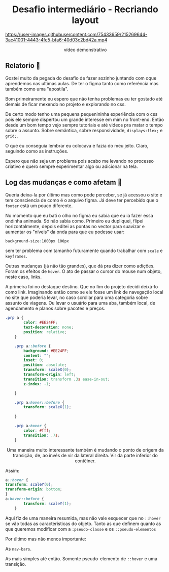 ﻿<h1 align="center"> Desafio intermediário - Recriando layout </h1>
<div class="video">
   

https://user-images.githubusercontent.com/75433659/215269644-3ac41001-4443-4fe5-bfa6-40d03c2bd42a.mp4


</div>

<div class="section">
    <p align="center">vídeo demonstrativo</p>
</div>

## Relatorio 🚦

Gostei muito da pegada do desafio de fazer sozinho juntando com oque aprendemos nas ultimas aulas. De ter o figma tanto como referência mas também como uma "apostila".

Bom primeiramente eu espero que não tenha problemas eu ter gostado até demais de ficar mexendo no projeto e explorando no css. 

De certo modo tenho uma pequena pequenininha experiência com o css pois ele sempre dispertou um grande interesse em mim no front-end. Então desde um bom tempo vejo sempre tutoriais e até videos pra matar o tempo sobre o assunto. Sobre <span class="span">semântica</span>, sobre <span class="span">responsividade</span>, ```displays:flex;``` e ```grid;```.


O que eu conseguia lembrar eu colocava e fazia do meu jeito. Claro, seguindo como as instruções. 

Espero que não seja um problema pois acabo me levando no processo criativo e quero sempre experimentar algo ou adicionar na tela. 

## Log das mudanças e como afetam 🍵

Queria deixa-la por último mas como pode perceber, se já acessou o site e tem consciencia de como é o arquivo figma. Já deve ter percebido que o ```footer``` está um pouco diferente.

No momento que eu bati o olho no figma eu sabia que eu ia fazer essa ondinha animada. Só não sabia como.
Primeiro eu dupliquei, flipei horizontalmente, depois editei as pontas no vector para suavizar e aumentar os "níveis" da onda para que eu podesse usar:
```css
background-size:1000px 100px
```
sem ter problema com tamanho futuramente quando trabalhar com ```scale``` e ```keyframes```.

Outras mudanças (já não tão grandes), que dá pra dizer como adições.
Foram os efeitos de ```hover```. O ato de passar o cursor do mouse num objeto, neste caso, links.


A primeira foi no destaque <span class="span" id="destino">destino</span>. Que no fim do projeto decidi deixá-lo como link. Imaginando então como se ele fosse um link de navegação local no site que poderia levar, no caso scrollar para uma categoria sobre assunto de viagens. Ou levar o usuário para uma aba, também local, de agendamento e planos sobre pacotes e preços.

```css
.prp a {
        color: #EE24FF;
        text-decoration: none;
        position: relative;
    }

    .prp a::before {
        background: #EE24FF;
        content: "";
        inset: 0;
        position: absolute;
        transform: scaleX(0);
        transform-origin: left;
        transition: transform .3s ease-in-out;
        z-index: -1;

    }

    .prp a:hover::before {
        transform: scaleX(1);
        
    }

    .prp a:hover {
        color: #fff;
        transition: .7s;
    }
```
<p class="p" align="center"> Uma maneira muito interessante também é mudando o ponto de origem da transição, de, ao invés de vir da lateral direita. Vir da parte inferior do contêiner.</p>

Assim:
```css
a::hover {
transform: scaleY(0);
transform-origin: bottom;
}
a:hover::before {
        transform: scaleY(1);  
    }
```
Aqui fiz de uma maneira resumida, mas não vale esquecer que no ```::hover``` se vão todas as caracteristicas do objeto. Tanto as que definem quanto as que queremos modificar com a ```:pseudo-classe``` e os ```::pseudo-elementos```

Por último mas não menos importante:

As ```nav-bars```. 

As mais simples até então. Somente pseudo-elemento de ```::hover``` e uma transição.
